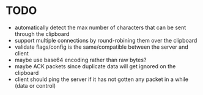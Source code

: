 # TODO

* automatically detect the max number of characters that can be sent through the clipboard
* support multiple connections by round-robining them over the clipboard
* validate flags/config is the same/compatible between the server and client
* maybe use base64 encoding rather than raw bytes?
* maybe ACK packets since duplicate data will get ignored on the clipboard
* client should ping the server if it has not gotten any packet in a while (data or control)
